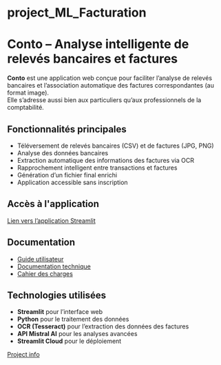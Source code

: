 # project_ML_Facturation

# Conto – Analyse intelligente de relevés bancaires et factures

**Conto** est une application web conçue pour faciliter l’analyse de relevés bancaires et l’association automatique des factures correspondantes (au format image).  
Elle s’adresse aussi bien aux particuliers qu’aux professionnels de la comptabilité.

## Fonctionnalités principales

- Téléversement de relevés bancaires (CSV) et de factures (JPG, PNG)
- Analyse des données bancaires
- Extraction automatique des informations des factures via OCR
- Rapprochement intelligent entre transactions et factures
- Génération d’un fichier final enrichi
- Application accessible sans inscription

## Accès à l'application

[Lien vers l’application Streamlit](https://conto-web-app.streamlit.app/)

## Documentation

- [Guide utilisateur](https://docs.google.com/document/d/1ubRtrwasuF4gnm5ruv_PFQR57cXgJSRM5K3BE_33DBs/edit?tab=t.0#heading=h.71p91m2bi0mm)  
- [Documentation technique](http://docs.google.com/document/d/1vGkjtMbFPxlyRm6ioJP99Mt0XNsaghkr3qFBgo8qgHQ/edit?tab=t.0#heading=h.oaeul4z2dhb)  
- [Cahier des charges](https://docs.google.com/document/d/14ySQfKhDDKnkyeYhcH7GFIic-va1tcfGenLdSjzLD1s/edit?tab=t.0#heading=h.s4c37ras7uqi)

## Technologies utilisées

- **Streamlit** pour l’interface web
- **Python** pour le traitement des données
- **OCR (Tesseract)** pour l’extraction des données des factures
- **API Mistral AI** pour les analyses avancées
- **Streamlit Cloud** pour le déploiement


[Project info](https://docs.google.com/document/d/1iFLfwuy24xmrpYZ4aT6B9IVRUNXbbeX_H8SjdS4dkDY/edit?pli=1&tab=t.0#heading=h.ovmi889dn75j)
